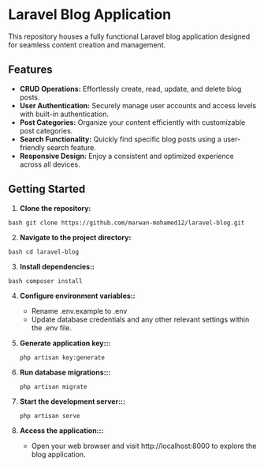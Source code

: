 # Laravel Blog Application

This repository houses a fully functional Laravel blog application designed for seamless content creation and management.

## Features

* **CRUD Operations:** Effortlessly create, read, update, and delete blog posts.
* **User Authentication:** Securely manage user accounts and access levels with built-in authentication. 
* **Post Categories:** Organize your content efficiently with customizable post categories.
* **Search Functionality:** Quickly find specific blog posts using a user-friendly search feature.
* **Responsive Design:** Enjoy a consistent and optimized experience across all devices.

## Getting Started

1. **Clone the repository:**
```
bash git clone https://github.com/marwan-mohamed12/laravel-blog.git
```

2. **Navigate to the project directory:**
```
bash cd laravel-blog
```

3. **Install dependencies::**
```
bash composer install
```

4. **Configure environment variables::**
   - Rename .env.example to .env
   - Update database credentials and any other relevant settings within the .env file.

5. **Generate application key:::**
   ```
   php artisan key:generate
   ```
    
6. **Run database migrations:::**
   ```
   php artisan migrate
   ```
8. **Start the development server:::**
   ```
   php artisan serve
   ```
9. **Access the application:::**
   - Open your web browser and visit http://localhost:8000 to explore the blog application.
 

